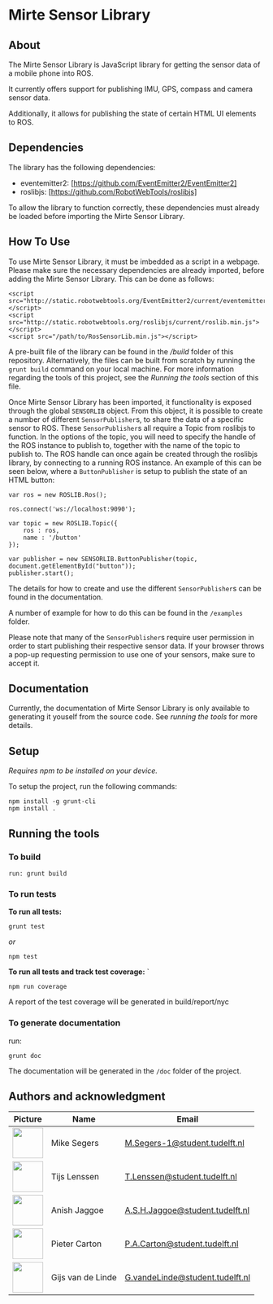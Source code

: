 # Mirte Sensor Library

## About 

The Mirte Sensor Library is JavaScript library for getting the sensor data of a mobile phone into ROS.

It currently offers support for publishing IMU, GPS, compass and camera sensor data.

Additionally, it allows for publishing the state of certain HTML UI elements to ROS.

## Dependencies

The library has the following dependencies:

- eventemitter2: [https://github.com/EventEmitter2/EventEmitter2]
- roslibjs: [https://github.com/RobotWebTools/roslibjs]

To allow the library to function correctly, these dependencies must already be loaded before importing the Mirte Sensor Library.

## How To Use

To use Mirte Sensor Library, it must be imbedded as a script in a webpage. Please make sure the necessary dependencies are already imported, before adding the Mirte Sensor Library. This can be done as follows:
```
<script src="http://static.robotwebtools.org/EventEmitter2/current/eventemitter2.min.js"></script>
<script src="http://static.robotwebtools.org/roslibjs/current/roslib.min.js"></script>
<script src="/path/to/RosSensorLib.min.js"></script>
```

A pre-built file of the library can be found in the */build* folder of this repository. Alternatively, the  files can be built from scratch by running the ```grunt build``` command on your local machine. For more information regarding the tools of this project, see the *Running the tools* section of this file.

Once Mirte Sensor Library has been imported, it functionality is exposed through the global ```SENSORLIB``` object.
From this object, it is possible to create a number of different ```SensorPublisher```s, to share the data of a specific sensor to ROS. These ```SensorPublisher```s all require a Topic from roslibjs to function. In the options of the topic, you will need to specify the handle of the ROS instance to publish to, together with the name of the topic to publish to. The ROS handle can once again be created through the roslibjs library, by connecting to a running ROS instance. An example of this can be seen below, where a ```ButtonPublisher``` is setup to publish the state of an HTML button:

```
var ros = new ROSLIB.Ros();

ros.connect('ws://localhost:9090');

var topic = new ROSLIB.Topic({
    ros : ros,
    name : '/button'
});

var publisher = new SENSORLIB.ButtonPublisher(topic, document.getElementById("button"));
publisher.start();
```

The details for how to create and use the different ```SensorPublisher```s can be found in the documentation. 

A number of example for how to do this can be found in the ```/examples``` folder.

Please note that many of the ```SensorPublisher```s require user permission in order to start publishing their respective sensor data. If your browser throws a pop-up requesting permission to use one of your sensors, make sure to accept it.

## Documentation
Currently, the documentation of Mirte Sensor Library is only available to generating it youself from the source code.
See *running the tools* for more details.

## Setup

*Requires npm to be installed on your device.*

To setup the project, run the following commands:
```
npm install -g grunt-cli  
npm install .
```

## Running the tools



### **To build**
```
run: grunt build
```

### **To run tests**

**To run all tests:**
```  
grunt test  
```
*or*  
```
npm test 
```    

**To run all tests and track test coverage:** `
``` 
npm run coverage 
```

A report of the test coverage will be generated in build/report/nyc


### **To generate documentation**

run: 
```
grunt doc
``` 

The documentation will be generated in the ```/doc``` folder of the project.

## Authors and acknowledgment

| Picture | Name | Email |
|---|---|---|
| <img src="https://gitlab.ewi.tudelft.nl/uploads/-/system/user/avatar/3539/avatar.png?width=400" width="60"/> | Mike Segers | M.Segers-1@student.tudelft.nl |
| <img src="https://cdn.discordapp.com/attachments/965893530251845655/968054757249929246/unknown.png" width="60"/> | Tijs Lenssen | T.Lenssen@student.tudelft.nl |
| <img src="https://gitlab.ewi.tudelft.nl/uploads/-/system/user/avatar/2546/avatar.png?width=400" width="60"/> | Anish Jaggoe | A.S.H.Jaggoe@student.tudelft.nl |
| <img src="https://gitlab.ewi.tudelft.nl/uploads/-/system/user/avatar/3729/avatar.png?width=400" width="60"/> | Pieter Carton | P.A.Carton@student.tudelft.nl |
| <img src="https://gitlab.ewi.tudelft.nl/uploads/-/system/user/avatar/3096/avatar.png?width=400" width="60"/> | Gijs van de Linde | G.vandeLinde@student.tudelft.nl |
